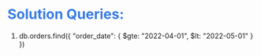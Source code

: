 <h1 style="color:#397ce7">Solution Queries:</h1>

1. db.orders.find({ "order_date": { $gte: "2022-04-01", $lt: "2022-05-01" } })
